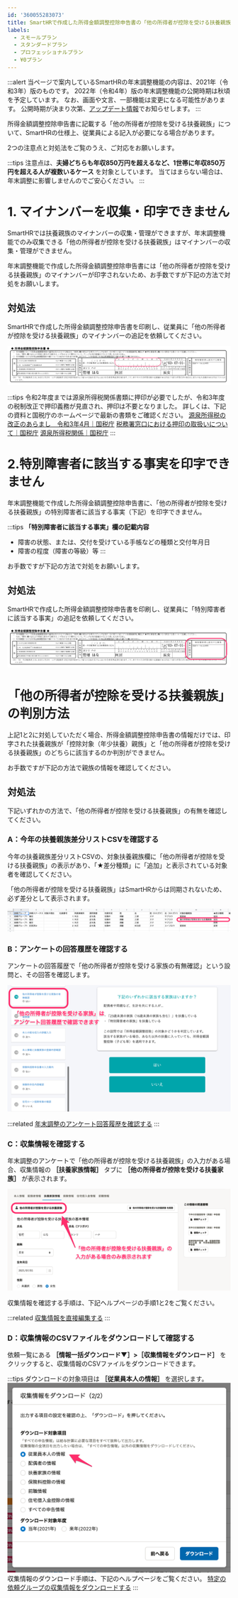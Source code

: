 ```yaml
---
id: '360055283073'
title: SmartHRで作成した所得金額調整控除申告書の「他の所得者が控除を受ける扶養親族」について注意点と対処法
labels:
  - スモールプラン
  - スタンダードプラン
  - プロフェッショナルプラン
  - ¥0プラン
---
```

:::alert
当ページで案内しているSmartHRの年末調整機能の内容は、2021年（令和3年）版のものです。
2022年（令和4年）版の年末調整機能の公開時期は秋頃を予定しています。
なお、画面や文言、一部機能は変更になる可能性があります。
公開時期が決まり次第、[アップデート情報](https://smarthr.jp/update)でお知らせします。
:::

所得金額調整控除申告書に記載する「他の所得者が控除を受ける扶養親族」について、SmartHRの仕様上、従業員による記入が必要になる場合があります。

2つの注意点と対処法をご覧のうえ、ご対応をお願いします。

:::tips
注意点は、**夫婦どちらも年収850万円を超えるなど、1世帯に年収850万円を超える人が複数いるケース** を対象としています。
当てはまらない場合は、年末調整に影響しませんのでご安心ください。
:::

# 1\. マイナンバーを収集・印字できません

SmartHRでは扶養親族のマイナンバーの収集・管理ができますが、年末調整機能でのみ収集できる「他の所得者が控除を受ける扶養親族」はマイナンバーの収集・管理ができません。

年末調整機能で作成した所得金額調整控除申告書には「他の所得者が控除を受ける扶養親族」のマイナンバーが印字されないため、お手数ですが下記の方法で対処をお願いします。

## 対処法

SmartHRで作成した所得金額調整控除申告書を印刷し、従業員に「他の所得者が控除を受ける扶養親族」のマイナンバーの追記を依頼してください。

![](./00____________________________________.png)

:::tips
令和2年度までは源泉所得税関係書類に押印が必要でしたが、令和3年度の税制改正で押印義務が見直され、押印は不要となりました。
詳しくは、下記の資料と国税庁のホームページで最新の書類をご確認ください。
[源泉所得税の改正のあらまし　令和3年4月｜国税庁](https://www.nta.go.jp/publication/pamph/gensen/0021004-072.pdf)
[税務署窓口における押印の取扱いについて｜国税庁](https://www.nta.go.jp/information/other/data/r02/oin/index.htm)
[源泉所得税関係｜国税庁](https://www.nta.go.jp/taxes/tetsuzuki/shinsei/annai/gensen/mokuji.htm)
:::

# 2.特別障害者に該当する事実を印字できません

年末調整機能で作成した所得金額調整控除申告書に、「他の所得者が控除を受ける扶養親族」の特別障害者に該当する事実（下記）を印字できません。

:::tips
 **「特別障害者に該当する事実」欄の記載内容** 
- 障害の状態、または、交付を受けている手帳などの種類と交付年月日
- 障害の程度（障害の等級）等
:::

お手数ですが下記の方法で対処をお願いします。

## 対処法

SmartHRで作成した所得金額調整控除申告書を印刷し、従業員に「特別障害者に該当する事実」の追記を依頼してください。

![](./01____________________________________.png)

# 「他の所得者が控除を受ける扶養親族」の判別方法

上記1と2に対処していただく場合、所得金額調整控除申告書の情報だけでは、印字された扶養親族が「控除対象（年少扶養）親族」と「他の所得者が控除を受ける扶養親族」のどちらに該当するのか判別ができません。

お手数ですが下記の方法で親族の情報を確認してください。

## 対処法

下記いずれかの方法で、「他の所得者が控除を受ける扶養親族」の有無を確認してください。

### A：今年の扶養親族差分リストCSVを確認する

今年の扶養親族差分リストCSVの、対象扶養親族欄に「他の所得者が控除を受ける扶養親族」の表示があり、「★差分種類」に「追加」と表示されている対象者を確認してください。

「他の所得者が控除を受ける扶養親族」はSmartHRからは同期されないため、必ず差分として表示されます。

![](./Cursor___________________csv______-______________-_Google___________.png)

### B：アンケートの回答履歴を確認する

アンケートの回答履歴で「他の所得者が控除を受ける家族の有無確認」という設問と、その回答を確認します。

![](./00________SmartHR____________.png)

:::related
[年末調整のアンケート回答履歴を確認する](https://knowledge.smarthr.jp/hc/ja/articles/360053297094)
:::

### C：収集情報を確認する

年末調整のアンケートで「他の所得者が控除を受ける扶養親族」の入力がある場合、収集情報の **［扶養家族情報］** タブに **［他の所得者が控除を受ける扶養家族］** が表示されます。

![](./01________SmartHR____________.png)

収集情報を確認する手順は、下記ヘルプページの手順1と2をご覧ください。

:::related
[収集情報を直接編集する](https://knowledge.smarthr.jp/hc/ja/articles/360035657114)
:::

### D：収集情報のCSVファイルをダウンロードして確認する

依頼一覧にある **［情報一括ダウンロード▼］>［収集情報をダウンロード］** をクリックすると、収集情報のCSVファイルをダウンロードできます。

:::tips
ダウンロードの対象項目は **［従業員本人の情報］** を選択します。
![](./02________SmartHR____________.png)
収集情報のダウンロード手順は、下記のヘルプページをご覧ください。
[特定の依頼グループの収集情報をダウンロードする](https://knowledge.smarthr.jp/hc/ja/articles/360055844513)
:::
